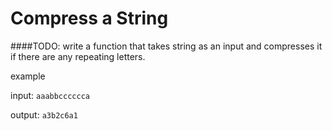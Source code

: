 # Compress a String

####TODO: write a function that takes string as an input and compresses it if there are any repeating letters.

example


input: ```aaabbcccccca```

output: ```a3b2c6a1```
